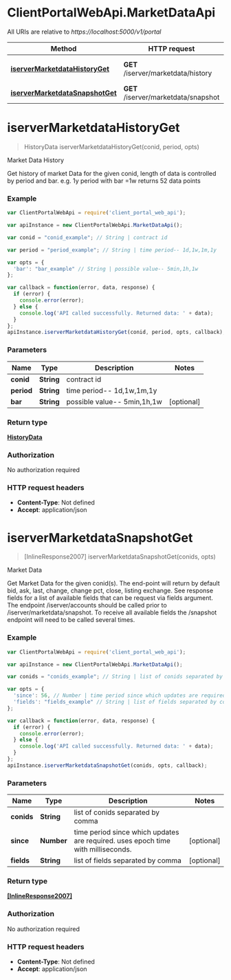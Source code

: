 # ClientPortalWebApi.MarketDataApi

All URIs are relative to *https://localhost:5000/v1/portal*

Method | HTTP request | Description
------------- | ------------- | -------------
[**iserverMarketdataHistoryGet**](MarketDataApi.md#iserverMarketdataHistoryGet) | **GET** /iserver/marketdata/history | Market Data History
[**iserverMarketdataSnapshotGet**](MarketDataApi.md#iserverMarketdataSnapshotGet) | **GET** /iserver/marketdata/snapshot | Market Data


<a name="iserverMarketdataHistoryGet"></a>
# **iserverMarketdataHistoryGet**
> HistoryData iserverMarketdataHistoryGet(conid, period, opts)

Market Data History

Get history of market Data for the given conid, length of data is controlled by period and bar. e.g. 1y period with bar =1w returns 52 data points

### Example
```javascript
var ClientPortalWebApi = require('client_portal_web_api');

var apiInstance = new ClientPortalWebApi.MarketDataApi();

var conid = "conid_example"; // String | contract id

var period = "period_example"; // String | time period-- 1d,1w,1m,1y

var opts = { 
  'bar': "bar_example" // String | possible value-- 5min,1h,1w
};

var callback = function(error, data, response) {
  if (error) {
    console.error(error);
  } else {
    console.log('API called successfully. Returned data: ' + data);
  }
};
apiInstance.iserverMarketdataHistoryGet(conid, period, opts, callback);
```

### Parameters

Name | Type | Description  | Notes
------------- | ------------- | ------------- | -------------
 **conid** | **String**| contract id | 
 **period** | **String**| time period-- 1d,1w,1m,1y | 
 **bar** | **String**| possible value-- 5min,1h,1w | [optional] 

### Return type

[**HistoryData**](HistoryData.md)

### Authorization

No authorization required

### HTTP request headers

 - **Content-Type**: Not defined
 - **Accept**: application/json

<a name="iserverMarketdataSnapshotGet"></a>
# **iserverMarketdataSnapshotGet**
> [InlineResponse2007] iserverMarketdataSnapshotGet(conids, opts)

Market Data

Get Market Data for the given conid(s). The end-point will return by default bid, ask, last, change, change pct, close, listing exchange. See response fields for a list of available fields that can be request via fields argument. The endpoint /iserver/accounts should be called prior to /iserver/marketdata/snapshot. To receive all available fields the /snapshot endpoint will need to be called several times. 

### Example
```javascript
var ClientPortalWebApi = require('client_portal_web_api');

var apiInstance = new ClientPortalWebApi.MarketDataApi();

var conids = "conids_example"; // String | list of conids separated by comma

var opts = { 
  'since': 56, // Number | time period since which updates are required. uses epoch time with milliseconds.
  'fields': "fields_example" // String | list of fields separated by comma
};

var callback = function(error, data, response) {
  if (error) {
    console.error(error);
  } else {
    console.log('API called successfully. Returned data: ' + data);
  }
};
apiInstance.iserverMarketdataSnapshotGet(conids, opts, callback);
```

### Parameters

Name | Type | Description  | Notes
------------- | ------------- | ------------- | -------------
 **conids** | **String**| list of conids separated by comma | 
 **since** | **Number**| time period since which updates are required. uses epoch time with milliseconds. | [optional] 
 **fields** | **String**| list of fields separated by comma | [optional] 

### Return type

[**[InlineResponse2007]**](InlineResponse2007.md)

### Authorization

No authorization required

### HTTP request headers

 - **Content-Type**: Not defined
 - **Accept**: application/json

